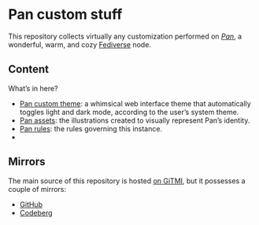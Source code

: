 # Pan custom stuff

This repository collects virtually any customization performed on [*Pan*](https://pan.rent 'Pan’s about page'), a wonderful, warm, and cozy [Fediverse](https://en.wikipedia.org/wiki/Fediverse 'Fediverse on Wikipedia') node.

## Content

What’s in here?

- [Pan custom theme](custom.css): a whimsical web interface theme that automatically toggles light and dark mode, according to the user’s system theme.
- [Pan assets](assets):  the illustrations created to visually represent Pan’s identity.
- [Pan rules](rules.md): the rules governing this instance.
-

## Mirrors

The main source of this repository is hosted [on GiTMI](https://gitmi.dev/scambi/Pan 'scambi/Pan repository on GiTMI'), but it possesses a couple of mirrors:

- [GitHub](https://github.com/scambifestival/Pan 'scambifestival/Pan on GitHub')
- [Codeberg](https://codeberg.org/scambi/Pan 'scambi/Pan on Codeberg')
